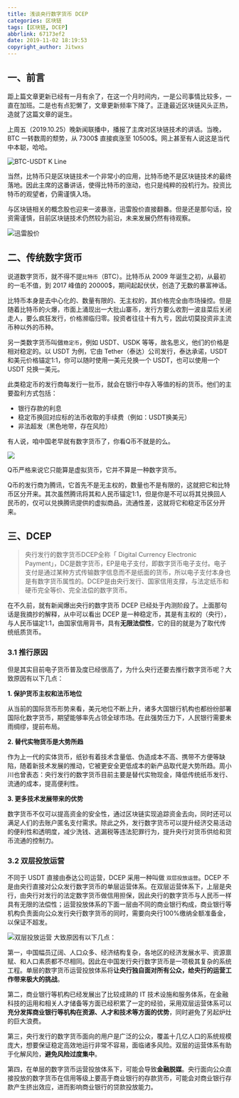```yaml
---
title: 浅谈央行数字货币 DCEP
categories: 区块链
tags: [区块链, DCEP]
abbrlink: 67173ef2
date: 2019-11-02 18:19:53
copyright_author: Jitwxs
---
```


## 一、前言

距上篇文章更新已经有一月有余了，在这一个月时间内，一是公司事情比较多，一直在加班。二是也有点犯懒了，文章更新频率下降了。正逢最近区块链风头正热，造就了这篇文章的诞生。

上周五（2019.10.25）晚新闻联播中，播报了主席对区块链技术的讲话。当晚，BTC 一转数周的颓势，从 7300$ 直接疯涨至 10500$。网上甚至有人说这是当代中本聪，哈哈。

![BTC-USDT K Line](https://cdn.jsdelivr.net/gh/jitwxs/cdn/blog/posts/201910/20191029001314595.png)

当然，比特币只是区块链技术一个非常小的应用，比特币绝不是区块链技术的最终落地。因此主席的这番讲话，使得比特币的涨动，也只是纯粹的投机行为。投资比特币的观望者，仍需谨慎入场。

与区块链相关的概念股也迎来一波暴涨，迅雷股价直接翻番。但是还是那句话，投资需谨慎，目前区块链技术仍然较为前沿，未来发展仍然有待观察。

![迅雷股价](https://cdn.jsdelivr.net/gh/jitwxs/cdn/blog/posts/201910/20191029001841909.png)

## 二、传统数字货币

说道数字货币，就不得不提`比特币`（BTC）。比特币从 2009 年诞生之初，从最初的一毛不值，到 2017 峰值的 20000$，期间起起伏伏，创造了无数的暴富神话。

比特币本身是去中心化的、数量有限的、无主权的，其价格完全由市场操控。但是随着比特币的火爆，市面上涌现出一大批山寨币，发行方要么收割一波韭菜后关闭走人，要么疯狂发行，价格濒临归零。投资者往往十有九亏，因此切莫投资非主流币种以外的币种。

另一类数字货币叫做`稳定币`，例如 USDT、USDK 等等，故名思义，他们的价格是相对稳定的。以 USDT 为例，它由 Tether（泰达）公司发行，泰达承诺，USDT 和美元价格锚定1:1，你可以随时使用一美元兑换一个 USDT，也可以使用一个 USDT 兑换一美元。

此类稳定币的发行商每发行一批币，就会在银行中存入等值的标的货币。他们的主要盈利方式包括：

- 银行存款的利息
- 稳定币换回对应标的法币收取的手续费（例如：USDT换美元）
- 非法超发（黑色地带，存在风险）

有人说，咱中国老早就有数字货币了，你看Q币不就是的么。

![](https://cdn.jsdelivr.net/gh/jitwxs/cdn/blog/posts/201910/20191029003339720.jpg)

Q币严格来说它只能算是虚拟货币，它并不算是一种数字货币。

Q币的发行商为腾讯，它首先不是无主权的，数量也不是有限的，这就把它和比特币区分开来。其次虽然腾讯将其和人民币锚定1:1，但是你是不可以将其兑换回人民币的，仅可以兑换腾讯提供的虚拟商品，流通性差，这就将它和稳定币区分开来。

## 三、DCEP

>央行发行的数字货币DCEP全称「 Digital Currency Electronic Payment」，DC是数字货币，EP是电子支付，即数字货币电子支付。电子支付是通过某种方式传输数字信息而不是纸面的货币，所以电子支付本身也是有数字货币属性的。DCEP是由央行发行、国家信用支撑，与法定纸币和硬币完全等价、完全法偿的数字货币。

在不久前，就有新闻爆出央行的数字货币 DCEP 已经处于内测阶段了。上面那句话是我摘抄的解释，从中可以看出 DCEP 是一种稳定币，其是有主权的（央行），与人民币锚定1:1，由国家信用背书，具有**无限法偿性**，它的目的就是为了取代传统纸质货币。

### 3.1 推行原因

但是其实目前电子货币普及度已经很高了，为什么央行还要去推行数字货币呢？大致原因有以下几点：

**1. 保护货币主权和法币地位**

从当前的国际货币形势来看，美元地位不断上升，诸多大国银行机构也都纷纷部署国际化数字货币，期望能够率先占领全球市场。在此强势压力下，人民银行需要未雨绸缪，提前布局。

**2. 替代实物货币是大势所趋**

作为上一代的实体货币，纸钞有着技术含量低、伪造成本不高、携带不方便等缺陷，随着新技术发展的推动，它被更安全更低成本的新产品取代是大势所趋。周小川也曾表态：央行发行的数字货币目前主要是替代实物现金，降低传统纸币发行、流通的成本，提高便利性。

**3. 更多技术发展带来的优势**

数字货币不仅可以提高资金的安全性，通过区块链实现追踪资金去向，同时还可以满足人们的去账户匿名支付需求。除此之外，发行数字货币可以提升经济交易活动的便利性和透明度，减少洗钱、逃漏税等违法犯罪行为，提升央行对货币供给和货币流通的控制力。

###  3.2 双层投放运营

不同于 USDT 直接由泰达公司运营，DCEP 采用一种叫做 `双层投放运营`。DCEP 不是由央行直接对公众发行数字货币的单层运营体系。在双层运营体系下，上层是央行，由央行对发行的法定数字货币做信用担保，因此央行的数字货币与人民币一样具有无限的法偿性；运营投放体系的下面一层由不同的商业银行构成，商业银行等机构负责面向公众发行央行数字货币的同时，需要向央行100%缴纳全额准备金，以保证不超发。

![双层投放运营](https://cdn.jsdelivr.net/gh/jitwxs/cdn/blog/posts/201910/20191029010010651.png)
大致原因有以下几点：

第一，中国幅员辽阔、人口众多、经济结构复杂，各地区的经济发展水平、资源禀赋、和人口素质都不尽相同。因此在中国发行央行数字货币是一项极其复杂的系统工程。单层的数字货币运营投放体系将**让央行独自面对所有公众，给央行的运营工作带来极大的挑战**。

第二，商业银行等机构已经发展出了比较成熟的 IT 技术设施和服务体系，在金融科技的运用和相关人才储备等方面已经积累了一定的经验，采用双层运营体系可以**充分发挥商业银行等机构在资源、人才和技术等方面的优势**，同时避免了另起炉灶的巨大浪费。

第三，央行发行的数字货币面向的用户是广泛的公众，覆盖十几亿人口的系统规模庞大，想要保证稳定高效地运行非常不容易，面临诸多风险。双层的运营体系有助于化解风险，**避免风险过度集中**。

第四，在单层的数字货币运营投放体系下，可能会导致**金融脱媒**。央行面向公众直接投放的数字货币在信用等级上要高于商业银行的存款货币，可能会对商业银行存款产生挤出效应，进而影响商业银行的贷款投放能力。
